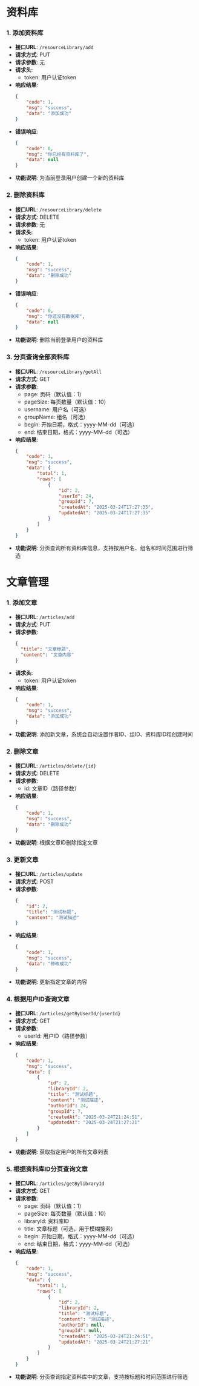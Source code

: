 # 资料库

### 1. 添加资料库

- **接口URL**: `/resourceLibrary/add`
- **请求方式**: PUT
- **请求参数**: 无
- **请求头**: 
  - token: 用户认证token
- **响应结果**:
  ```json
  {
      "code": 1,
      "msg": "success",
      "data": "添加成功"
  }
  ```
- **错误响应**:
  ```json
  {
      "code": 0,
      "msg": "你已经有资料库了",
      "data": null
  }
  ```
- **功能说明**: 为当前登录用户创建一个新的资料库

### 2. 删除资料库
- **接口URL**: `/resourceLibrary/delete`
- **请求方式**: DELETE
- **请求参数**: 无
- **请求头**: 
  - token: 用户认证token
- **响应结果**:
  ```json
  {
      "code": 1,
      "msg": "success",
      "data": "删除成功"
  }
  ```
- **错误响应**:
  ```json
  {
      "code": 0,
      "msg": "你还没有数据库",
      "data": null
  }
  ```
- **功能说明**: 删除当前登录用户的资料库

### 3. 分页查询全部资料库
- **接口URL**: `/resourceLibrary/getAll`
- **请求方式**: GET
- **请求参数**:
  - page: 页码（默认值：1）
  - pageSize: 每页数量（默认值：10）
  - username: 用户名（可选）
  - groupName: 组名（可选）
  - begin: 开始日期，格式：yyyy-MM-dd（可选）
  - end: 结束日期，格式：yyyy-MM-dd（可选）
- **响应结果**:
  ```json
  {
      "code": 1,
      "msg": "success",
      "data": {
          "total": 1,
          "rows": [
              {
                  "id": 2,
                  "userId": 24,
                  "groupId": 7,
                  "createdAt": "2025-03-24T17:27:35",
                  "updatedAt": "2025-03-24T17:27:35"
              }
          ]
      }
  }
  ```
- **功能说明**: 分页查询所有资料库信息，支持按用户名、组名和时间范围进行筛选

# 文章管理

### 1. 添加文章
- **接口URL**: `/articles/add`
- **请求方式**: PUT
- **请求参数**:
  ```json
  {
    "title": "文章标题",
    "content": "文章内容"
  }
  ```
- **请求头**: 
  - token: 用户认证token
- **响应结果**:
  ```json
  {
      "code": 1,
      "msg": "success",
      "data": "添加成功"
  }
  ```
- **功能说明**: 添加新文章，系统会自动设置作者ID、组ID、资料库ID和创建时间

### 2. 删除文章
- **接口URL**: `/articles/delete/{id}`
- **请求方式**: DELETE
- **请求参数**: 
  - id: 文章ID（路径参数）
- **响应结果**:
  ```json
  {
      "code": 1,
      "msg": "success",
      "data": "删除成功"
  }
  ```
- **功能说明**: 根据文章ID删除指定文章

### 3. 更新文章
- **接口URL**: `/articles/update`
- **请求方式**: POST
- **请求参数**:
  ```json
  {
      "id": 2,
      "title": "测试标题",
      "content": "测试描述"
  }
  ```
- **响应结果**:
  ```json
  {
      "code": 1,
      "msg": "success",
      "data": "修改成功"
  }
  ```
- **功能说明**: 更新指定文章的内容

### 4. 根据用户ID查询文章
- **接口URL**: `/articles/getByUserId/{userId}`
- **请求方式**: GET
- **请求参数**: 
  - userId: 用户ID（路径参数）
- **响应结果**:
  ```json
  {
      "code": 1,
      "msg": "success",
      "data": [
          {
              "id": 2,
              "libraryId": 2,
              "title": "测试标题",
              "content": "测试描述",
              "authorId": 24,
              "groupId": 7,
              "createdAt": "2025-03-24T21:24:51",
              "updatedAt": "2025-03-24T21:27:21"
          }
      ]
  }
  ```
- **功能说明**: 获取指定用户的所有文章列表

### 5. 根据资料库ID分页查询文章
- **接口URL**: `/articles/getBylibraryId`
- **请求方式**: GET
- **请求参数**:
  - page: 页码（默认值：1）
  - pageSize: 每页数量（默认值：10）
  - libraryId: 资料库ID
  - title: 文章标题（可选，用于模糊搜索）
  - begin: 开始日期，格式：yyyy-MM-dd（可选）
  - end: 结束日期，格式：yyyy-MM-dd（可选）
- **响应结果**:
  ```json
  {
      "code": 1,
      "msg": "success",
      "data": {
          "total": 1,
          "rows": [
              {
                  "id": 2,
                  "libraryId": 2,
                  "title": "测试标题",
                  "content": "测试描述",
                  "authorId": null,
                  "groupId": null,
                  "createdAt": "2025-03-24T21:24:51",
                  "updatedAt": "2025-03-24T21:27:21"
              }
          ]
      }
  }
  ```
- **功能说明**: 分页查询指定资料库中的文章，支持按标题和时间范围进行筛选
